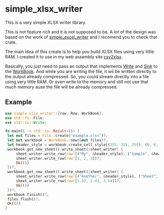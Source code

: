 # simple_xlsx_writer
This is a very simple XLSX writer library.

This is not feature rich and it is not supposed to be. A lot of the design was based on the work of [simple_excel_writer](https://docs.rs/simple_excel_writer/latest/simple_excel_writer/) and I recomend you to check that crate.

The main idea of this create is to help you build XLSX files using very little RAM.
I created it to use in my web assembly site [csv2xlsx](https://csv2xlsx.com).

Basically, you just need to pass an output that implements [Write](std::io::Write) and [Sink](std::io::Sink) to the [WorkBook](crate::WorkBook). And while you are writing the file, it wil be written directly to the output already compressed. So, you could stream directly into a file using very little RAM. Or even write to the memory and still not use that much memory ause the file will be already compressed.

## Example
```rust
use simple_xlsx_writer::{row, Row, WorkBook};
use std::fs::File;
use std::io::Write;

fn main() -> std::io::Result<()> {
 let mut files = File::create("example.xlsx")?;
 let mut workbook = WorkBook::new(&mut files)?;
 let header_style = workbook.create_cell_style((255, 255, 255), (0, 0, 0));
 workbook.get_new_sheet().write_sheet(|sheet_writer| {
     sheet_writer.write_row(row![("My", &header_style), ("Sample", &header_style), ("Header", &header_style)])?;
     sheet_writer.write_row(row![1, 2, 3])?;
     Ok(())
 })?;
 workbook.get_new_sheet().write_sheet(|sheet_writer| {
     sheet_writer.write_row(row![("Another", &header_style), ("Sheet", &header_style), ("Header", &header_style)])?;
     sheet_writer.write_row(row![1.32, 2.43, 3.54])?;
     Ok(())
 })?;
 workbook.finish()?;
 files.flush()?;
 Ok(())
}
```